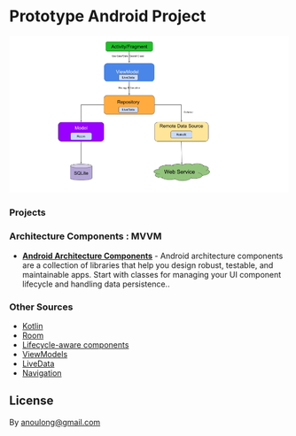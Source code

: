 Prototype Android Project
===================================


![](mvvm.png)

### Projects

### Architecture Components : MVVM

* **[Android Architecture Components](https://developer.android.com/topic/libraries/architecture/)** - Android architecture components are a collection of libraries that help you design robust, testable, and maintainable apps. Start with classes for managing your UI component lifecycle and handling data persistence..

### Other Sources

- [Kotlin](https://developer.android.com/kotlin/)
- [Room](https://developer.android.com/topic/libraries/architecture/room)
- [Lifecycle-aware components](https://developer.android.com/topic/libraries/architecture/lifecycle)
- [ViewModels](https://developer.android.com/topic/libraries/architecture/viewmodel)
- [LiveData](https://developer.android.com/topic/libraries/architecture/livedata)
- [Navigation](https://developer.android.com/topic/libraries/architecture/navigation/)

License
-------

By anoulong@gmail.com